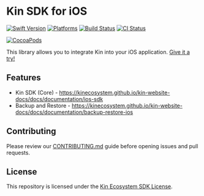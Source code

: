 #  Kin SDK for iOS

[![Swift Version](https://img.shields.io/badge/Swift-5.0.x-blue.svg)](https://swift.org)
[![Platforms](https://img.shields.io/cocoapods/p/KinSDK.svg)](https://cocoapods.org/pods/KinSDK)
[![Build Status](https://travis-ci.org/facebook/facebook-swift-sdk.svg?branch=master)](https://travis-ci.org/facebook/facebook-swift-sdk)
[![CI Status](https://img.shields.io/travis/kinecosystem/kin-sdk-ios.svg)](https://travis-ci.org/kinecosystem/kin-sdk-ios)
<!-- [![Version](https://img.shields.io/cocoapods/v/KinSDK.svg?color=6f41e8)](https://cocoapods.org/pods/KinSDK) -->
[![CocoaPods](https://img.shields.io/cocoapods/v/KinSDK.svg)](https://cocoapods.org/pods/KinSDK)
<!-- [![Carthage compatible](https://img.shields.io/badge/Carthage-compatible-4BC51D.svg)](https://github.com/Carthage/Carthage) -->

This library allows you to integrate Kin into your iOS application. [Give it a try!](https://kinecosystem.github.io/kin-website-docs/docs/quick-start/hi-kin-ios)

## Features

* Kin SDK (Core) - <https://kinecosystem.github.io/kin-website-docs/docs/documentation/ios-sdk>
* Backup and Restore - <https://kinecosystem.github.io/kin-website-docs/docs/documentation/backup-restore-ios>

## Contributing

Please review our [CONTRIBUTING.md](CONTRIBUTING.md) guide before opening issues and pull requests.

## License

This repository is licensed under the [Kin Ecosystem SDK License](LICENSE.md).
